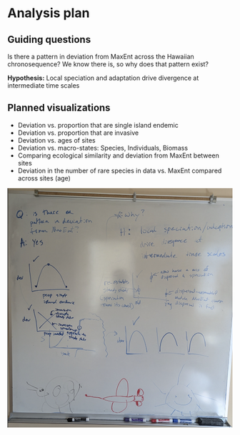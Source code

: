 # Analysis plan

## Guiding questions

Is there a pattern in deviation from MaxEnt across the Hawaiian chronosequence? We know there is, so why does that pattern exist?

**Hypothesis:** Local speciation and adaptation drive divergence at intermediate time scales

## Planned visualizations

-   Deviation vs. proportion that are single island endemic
-   Deviation vs. proportion that are invasive
-   Deviation vs. ages of sites
-   Deviation vs. macro-states: Species, Individuals, Biomass
-   Comparing ecological similarity and deviation from MaxEnt between sites
-   Deviation in the number of rare species in data vs. MaxEnt compared across sites (age)

![](img/analysis_plan.png)
